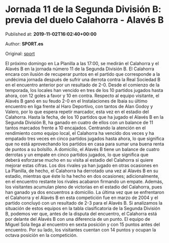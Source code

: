 
# Jornada 11 de la Segunda División B: previa del duelo Calahorra - Alavés B

Published at: **2019-11-02T16:02:40+00:00**

Author: **SPORT.es**

Original: [sport](https://www.sport.es/es/noticias/segunda-division-b/jornada-11-de-la-segunda-division-b-previa-del-duelo-calahorra---alaves-b-7711700)

El próximo domingo en La Planilla a las 17:00, se medirán el Calahorra y el Alavés B en la jornada número 11 de la Segunda División B.
El Calahorra encara con ilusión de recuperar puntos en el partido que corresponde a la undécima jornada después de sufrir una derrota contra la Real Sociedad B en el encuentro anterior por un resultado de 2-0. Desde el comienzo de la temporada, los locales han vencido en tres de los 10 partidos jugados hasta ahora, con 12 goles a favor y 10 en contra.
Respecto al equipo visitante, el Alavés B ganó en su feudo 2-0 en el Instalaciones de Ibaia su último encuentro en liga frente al Haro Deportivo, con tantos de Alan Godoy y Valero, por lo que espera repetir marcador, esta vez en el estadio del Calahorra. Hasta la fecha, de los 10 partidos que ha jugado el Alavés B en la Segunda División B, ha ganado en cuatro de ellos con un balance de 11 tantos marcados frente a 10 encajados.
Centrando la atención en el rendimiento como equipo local, el Calahorra ha vencido dos veces y ha empatado tres veces en cinco partidos jugados hasta ahora, lo que significa que no está aprovechando los partidos en casa para sumar una buena renta de puntos a su bolsillo. A domicilio, el Alavés B tiene un balance de cuatro derrotas y un empate en cinco partidos jugados, lo que significa que deberá esforzarse mucho en su visita al estadio del Calahorra si quiere mejorar estas cifras.
Los dos rivales ya han jugado en otras ocasiones en La Planilla, de hecho, el Calahorra ha derrotado una vez al Alavés B en su estadio, mientras que éste lo ha hecho en dos ocasiones; adicionalmente, en el encuentro restante los rivales acabaron firmando un empate. Además, los visitantes acumulan pleno de victorias en el estadio del Calahorra, pues han ganado ya dos encuentros a domicilio. La última vez que se enfrentaron el Calahorra y el Alavés B en esta competición fue en marzo de 2004 y el partido concluyó con un resultado de 2-3 para el Alavés B.
Si analizamos la situación de estos equipos en la tabla clasificatoria de la Segunda División B, podemos ver que, antes de la disputa del encuentro, el Calahorra está por delante del Alavés B con una diferencia de un punto. El equipo de Miguel Sola llega al encuentro en sexta posición y con 15 puntos antes del encuentro. Por su lado, los visitantes cuentan con 14 puntos y ocupan la octava posición en la competición.
